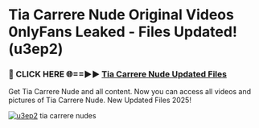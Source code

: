 # Tia Carrere Nude Original Videos 0nlyFans Leaked - Files Updated! (u3ep2)

<h3>🔴 CLICK HERE 🌐==►► <a href="https://tinyurl.com/5h6xmrr3" rel="nofollow">Tia Carrere Nude Updated Files</a></h3>

Get Tia Carrere Nude and all content. Now you can access all videos and pictures of Tia Carrere Nude. New Updated Files 2025!

[![u3ep2](https://i.imgur.com/KVD873Z.gif)](https://tinyurl.com/5h6xmrr3)
tia carrere nudes